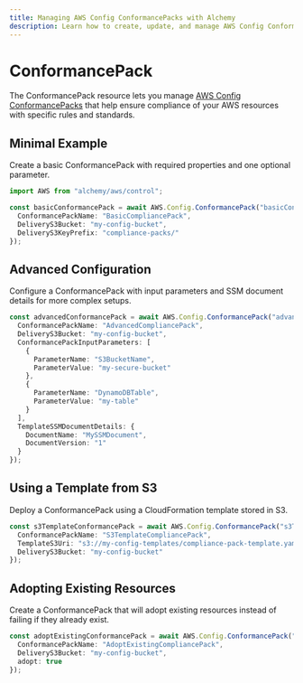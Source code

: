 ```yaml
---
title: Managing AWS Config ConformancePacks with Alchemy
description: Learn how to create, update, and manage AWS Config ConformancePacks using Alchemy Cloud Control.
---
```


# ConformancePack

The ConformancePack resource lets you manage [AWS Config ConformancePacks](https://docs.aws.amazon.com/config/latest/userguide/) that help ensure compliance of your AWS resources with specific rules and standards.

## Minimal Example

Create a basic ConformancePack with required properties and one optional parameter.

```ts
import AWS from "alchemy/aws/control";

const basicConformancePack = await AWS.Config.ConformancePack("basicConformancePack", {
  ConformancePackName: "BasicCompliancePack",
  DeliveryS3Bucket: "my-config-bucket",
  DeliveryS3KeyPrefix: "compliance-packs/"
});
```

## Advanced Configuration

Configure a ConformancePack with input parameters and SSM document details for more complex setups.

```ts
const advancedConformancePack = await AWS.Config.ConformancePack("advancedConformancePack", {
  ConformancePackName: "AdvancedCompliancePack",
  DeliveryS3Bucket: "my-config-bucket",
  ConformancePackInputParameters: [
    {
      ParameterName: "S3BucketName",
      ParameterValue: "my-secure-bucket"
    },
    {
      ParameterName: "DynamoDBTable",
      ParameterValue: "my-table"
    }
  ],
  TemplateSSMDocumentDetails: {
    DocumentName: "MySSMDocument",
    DocumentVersion: "1"
  }
});
```

## Using a Template from S3

Deploy a ConformancePack using a CloudFormation template stored in S3.

```ts
const s3TemplateConformancePack = await AWS.Config.ConformancePack("s3TemplateConformancePack", {
  ConformancePackName: "S3TemplateCompliancePack",
  TemplateS3Uri: "s3://my-config-templates/compliance-pack-template.yaml",
  DeliveryS3Bucket: "my-config-bucket"
});
```

## Adopting Existing Resources

Create a ConformancePack that will adopt existing resources instead of failing if they already exist.

```ts
const adoptExistingConformancePack = await AWS.Config.ConformancePack("adoptExistingConformancePack", {
  ConformancePackName: "AdoptExistingCompliancePack",
  DeliveryS3Bucket: "my-config-bucket",
  adopt: true
});
```
